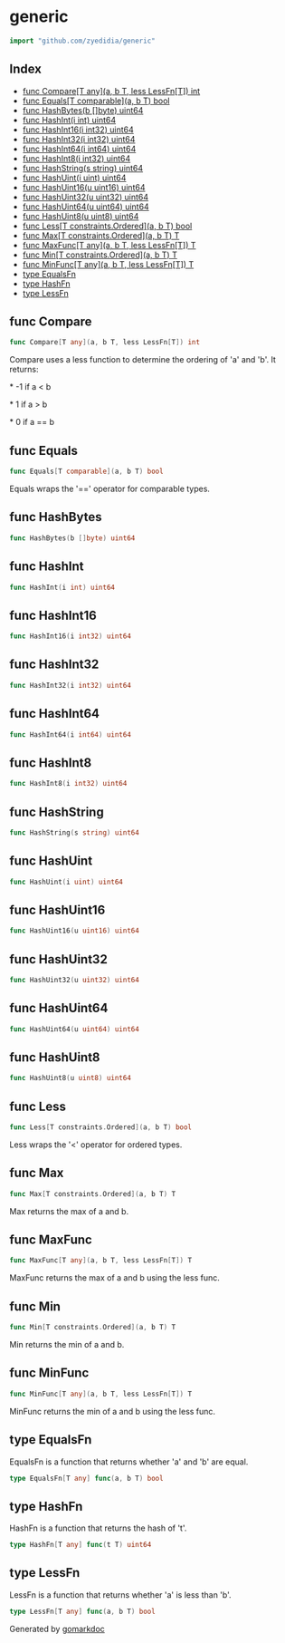 <!-- Code generated by gomarkdoc. DO NOT EDIT -->

# generic

```go
import "github.com/zyedidia/generic"
```

## Index

- [func Compare[T any](a, b T, less LessFn[T]) int](<#func-compare>)
- [func Equals[T comparable](a, b T) bool](<#func-equals>)
- [func HashBytes(b []byte) uint64](<#func-hashbytes>)
- [func HashInt(i int) uint64](<#func-hashint>)
- [func HashInt16(i int32) uint64](<#func-hashint16>)
- [func HashInt32(i int32) uint64](<#func-hashint32>)
- [func HashInt64(i int64) uint64](<#func-hashint64>)
- [func HashInt8(i int32) uint64](<#func-hashint8>)
- [func HashString(s string) uint64](<#func-hashstring>)
- [func HashUint(i uint) uint64](<#func-hashuint>)
- [func HashUint16(u uint16) uint64](<#func-hashuint16>)
- [func HashUint32(u uint32) uint64](<#func-hashuint32>)
- [func HashUint64(u uint64) uint64](<#func-hashuint64>)
- [func HashUint8(u uint8) uint64](<#func-hashuint8>)
- [func Less[T constraints.Ordered](a, b T) bool](<#func-less>)
- [func Max[T constraints.Ordered](a, b T) T](<#func-max>)
- [func MaxFunc[T any](a, b T, less LessFn[T]) T](<#func-maxfunc>)
- [func Min[T constraints.Ordered](a, b T) T](<#func-min>)
- [func MinFunc[T any](a, b T, less LessFn[T]) T](<#func-minfunc>)
- [type EqualsFn](<#type-equalsfn>)
- [type HashFn](<#type-hashfn>)
- [type LessFn](<#type-lessfn>)


## func Compare

```go
func Compare[T any](a, b T, less LessFn[T]) int
```

Compare uses a less function to determine the ordering of 'a' and 'b'\. It returns:

\* \-1 if a \< b

\* 1 if a \> b

\* 0 if a == b

## func Equals

```go
func Equals[T comparable](a, b T) bool
```

Equals wraps the '==' operator for comparable types\.

## func HashBytes

```go
func HashBytes(b []byte) uint64
```

## func HashInt

```go
func HashInt(i int) uint64
```

## func HashInt16

```go
func HashInt16(i int32) uint64
```

## func HashInt32

```go
func HashInt32(i int32) uint64
```

## func HashInt64

```go
func HashInt64(i int64) uint64
```

## func HashInt8

```go
func HashInt8(i int32) uint64
```

## func HashString

```go
func HashString(s string) uint64
```

## func HashUint

```go
func HashUint(i uint) uint64
```

## func HashUint16

```go
func HashUint16(u uint16) uint64
```

## func HashUint32

```go
func HashUint32(u uint32) uint64
```

## func HashUint64

```go
func HashUint64(u uint64) uint64
```

## func HashUint8

```go
func HashUint8(u uint8) uint64
```

## func Less

```go
func Less[T constraints.Ordered](a, b T) bool
```

Less wraps the '\<' operator for ordered types\.

## func Max

```go
func Max[T constraints.Ordered](a, b T) T
```

Max returns the max of a and b\.

## func MaxFunc

```go
func MaxFunc[T any](a, b T, less LessFn[T]) T
```

MaxFunc returns the max of a and b using the less func\.

## func Min

```go
func Min[T constraints.Ordered](a, b T) T
```

Min returns the min of a and b\.

## func MinFunc

```go
func MinFunc[T any](a, b T, less LessFn[T]) T
```

MinFunc returns the min of a and b using the less func\.

## type EqualsFn

EqualsFn is a function that returns whether 'a' and 'b' are equal\.

```go
type EqualsFn[T any] func(a, b T) bool
```

## type HashFn

HashFn is a function that returns the hash of 't'\.

```go
type HashFn[T any] func(t T) uint64
```

## type LessFn

LessFn is a function that returns whether 'a' is less than 'b'\.

```go
type LessFn[T any] func(a, b T) bool
```



Generated by [gomarkdoc](<https://github.com/princjef/gomarkdoc>)
